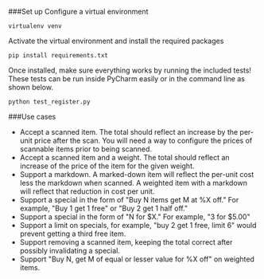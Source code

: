 ###Set up
Configure a virtual environment

`virtualenv venv`

Activate the virtual environment and install the required packages

`pip install requirements.txt`

Once installed, make sure everything works by running the included tests! 
These tests can be run inside PyCharm easily or in the command line as shown below.

`python test_register.py`

###Use cases
* Accept a scanned item. The total should reflect an increase by the per-unit price after the scan. You will need a way to configure the prices of scannable items prior to being scanned.
* Accept a scanned item and a weight. The total should reflect an increase of the price of the item for the given weight.
* Support a markdown. A marked-down item will reflect the per-unit cost less the markdown when scanned. A weighted item with a markdown will reflect that reduction in cost per unit.
* Support a special in the form of "Buy N items get M at %X off." For example, "Buy 1 get 1 free" or "Buy 2 get 1 half off."
* Support a special in the form of "N for $X." For example, "3 for $5.00"
* Support a limit on specials, for example, "buy 2 get 1 free, limit 6" would prevent getting a third free item.
* Support removing a scanned item, keeping the total correct after possibly invalidating a special.
* Support "Buy N, get M of equal or lesser value for %X off" on weighted items.
